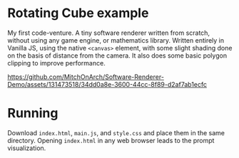 # Rotating Cube example

My first code-venture. A tiny software renderer written from scratch, without using any game engine, or mathematics library. 
Written entirely in Vanilla JS, using the native `<canvas>` element, with some slight shading done on the basis of distance from the camera.
It also does some basic polygon clipping to improve performance.

https://github.com/MitchOnArch/Software-Renderer-Demo/assets/131473518/34dd0a8e-3600-44cc-8f89-d2af7ab1ecfc


# Running
Download `index.html`, `main.js`, and `style.css` and place them in the same directory.
Opening `index.html` in any web browser leads to the prompt visualization.

